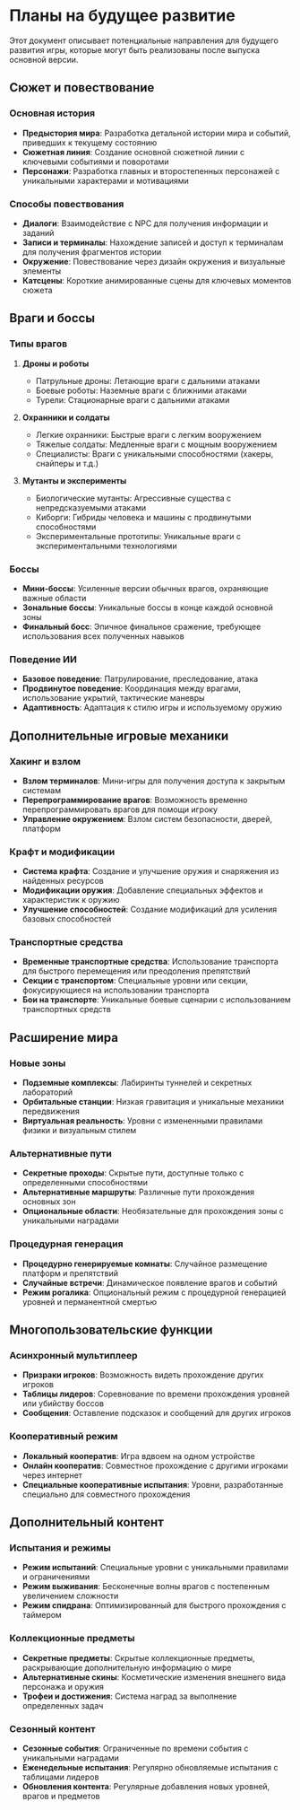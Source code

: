 # Планы на будущее развитие

Этот документ описывает потенциальные направления для будущего развития игры, которые могут быть реализованы после выпуска основной версии.

## Сюжет и повествование

### Основная история
- **Предыстория мира**: Разработка детальной истории мира и событий, приведших к текущему состоянию
- **Сюжетная линия**: Создание основной сюжетной линии с ключевыми событиями и поворотами
- **Персонажи**: Разработка главных и второстепенных персонажей с уникальными характерами и мотивациями

### Способы повествования
- **Диалоги**: Взаимодействие с NPC для получения информации и заданий
- **Записи и терминалы**: Нахождение записей и доступ к терминалам для получения фрагментов истории
- **Окружение**: Повествование через дизайн окружения и визуальные элементы
- **Катсцены**: Короткие анимированные сцены для ключевых моментов сюжета

## Враги и боссы

### Типы врагов
1. **Дроны и роботы**
   - Патрульные дроны: Летающие враги с дальними атаками
   - Боевые роботы: Наземные враги с ближними атаками
   - Турели: Стационарные враги с дальними атаками

2. **Охранники и солдаты**
   - Легкие охранники: Быстрые враги с легким вооружением
   - Тяжелые солдаты: Медленные враги с мощным вооружением
   - Специалисты: Враги с уникальными способностями (хакеры, снайперы и т.д.)

3. **Мутанты и эксперименты**
   - Биологические мутанты: Агрессивные существа с непредсказуемыми атаками
   - Киборги: Гибриды человека и машины с продвинутыми способностями
   - Экспериментальные прототипы: Уникальные враги с экспериментальными технологиями

### Боссы
- **Мини-боссы**: Усиленные версии обычных врагов, охраняющие важные области
- **Зональные боссы**: Уникальные боссы в конце каждой основной зоны
- **Финальный босс**: Эпичное финальное сражение, требующее использования всех полученных навыков

### Поведение ИИ
- **Базовое поведение**: Патрулирование, преследование, атака
- **Продвинутое поведение**: Координация между врагами, использование укрытий, тактические маневры
- **Адаптивность**: Адаптация к стилю игры и используемому оружию

## Дополнительные игровые механики

### Хакинг и взлом
- **Взлом терминалов**: Мини-игры для получения доступа к закрытым системам
- **Перепрограммирование врагов**: Возможность временно перепрограммировать врагов для помощи игроку
- **Управление окружением**: Взлом систем безопасности, дверей, платформ

### Крафт и модификации
- **Система крафта**: Создание и улучшение оружия и снаряжения из найденных ресурсов
- **Модификации оружия**: Добавление специальных эффектов и характеристик к оружию
- **Улучшение способностей**: Создание модификаций для усиления базовых способностей

### Транспортные средства
- **Временные транспортные средства**: Использование транспорта для быстрого перемещения или преодоления препятствий
- **Секции с транспортом**: Специальные уровни или секции, фокусирующиеся на использовании транспорта
- **Бои на транспорте**: Уникальные боевые сценарии с использованием транспортных средств

## Расширение мира

### Новые зоны
- **Подземные комплексы**: Лабиринты туннелей и секретных лабораторий
- **Орбитальные станции**: Низкая гравитация и уникальные механики передвижения
- **Виртуальная реальность**: Уровни с измененными правилами физики и визуальным стилем

### Альтернативные пути
- **Секретные проходы**: Скрытые пути, доступные только с определенными способностями
- **Альтернативные маршруты**: Различные пути прохождения основных зон
- **Опциональные области**: Необязательные для прохождения зоны с уникальными наградами

### Процедурная генерация
- **Процедурно генерируемые комнаты**: Случайное размещение платформ и препятствий
- **Случайные встречи**: Динамическое появление врагов и событий
- **Режим рогалика**: Опциональный режим с процедурной генерацией уровней и перманентной смертью

## Многопользовательские функции

### Асинхронный мультиплеер
- **Призраки игроков**: Возможность видеть прохождение других игроков
- **Таблицы лидеров**: Соревнование по времени прохождения уровней или убийству боссов
- **Сообщения**: Оставление подсказок и сообщений для других игроков

### Кооперативный режим
- **Локальный кооператив**: Игра вдвоем на одном устройстве
- **Онлайн кооператив**: Совместное прохождение с другими игроками через интернет
- **Специальные кооперативные испытания**: Уровни, разработанные специально для совместного прохождения

## Дополнительный контент

### Испытания и режимы
- **Режим испытаний**: Специальные уровни с уникальными правилами и ограничениями
- **Режим выживания**: Бесконечные волны врагов с постепенным увеличением сложности
- **Режим спидрана**: Оптимизированный для быстрого прохождения с таймером

### Коллекционные предметы
- **Секретные предметы**: Скрытые коллекционные предметы, раскрывающие дополнительную информацию о мире
- **Альтернативные скины**: Косметические изменения внешнего вида персонажа и оружия
- **Трофеи и достижения**: Система наград за выполнение определенных задач

### Сезонный контент
- **Сезонные события**: Ограниченные по времени события с уникальными наградами
- **Еженедельные испытания**: Регулярно обновляемые испытания с таблицами лидеров
- **Обновления контента**: Регулярные добавления новых уровней, врагов и предметов

